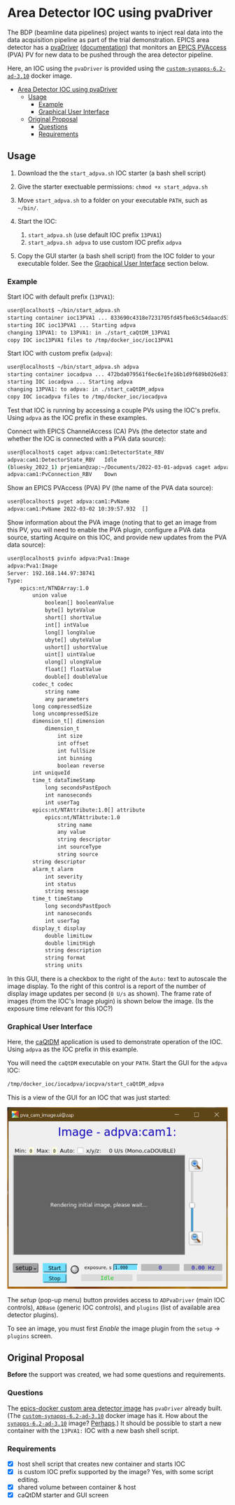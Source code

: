 <!--lint disable list-item-indent -->
<!--lint disable no-undefined-references -->

# Area Detector IOC using pvaDriver

The BDP (beamline data pipelines) project wants to inject real data into the
data acquisition pipeline as part of the trial demonstration.  EPICS area
detector has a [pvaDriver](https://github.com/areaDetector/pvaDriver)
([documentation](https://areadetector.github.io/master/pvaDriver/pvaDriver.html))
that monitors an [EPICS
PVAccess](https://epics-controls.org/resources-and-support/documents/pvaccess/)
(PVA) PV for new data to be pushed through the area detector pipeline.

Here, an IOC using the `pvaDriver` is provided using the [`custom-synapps-6.2-ad-3.10`](https://hub.docker.com/repository/docker/prjemian/custom-synapps-6.2-ad-3.10) 
docker image.

- [Area Detector IOC using pvaDriver](#area-detector-ioc-using-pvadriver)
  - [Usage](#usage)
    - [Example](#example)
    - [Graphical User Interface](#graphical-user-interface)
  - [Original Proposal](#original-proposal)
    - [Questions](#questions)
    - [Requirements](#requirements)

## Usage

1. Download the the `start_adpva.sh` IOC starter (a bash shell script)

2. Give the starter exectuable permissions: `chmod +x start_adpva.sh`

3. Move `start_adpva.sh` to a folder on your executable `PATH`, such as `~/bin/`.

4. Start the IOC:
   1. `start_adpva.sh` (use default IOC prefix `13PVA1`)
   2. `start_adpva.sh adpva` to use custom IOC prefix `adpva`

5. Copy the GUI starter (a bash shell script) from the IOC folder to your
   executable folder.  See the [Graphical User
   Interface](#graphical-user-interface) section below.

### Example

Start IOC with default prefix (`13PVA1`):

```bash
user@localhost$ ~/bin/start_adpva.sh 
starting container ioc13PVA1 ... 833690c4318e7231705fd45fbe63c54daacd5332c2c42d0c43a6534373eeb65c
starting IOC ioc13PVA1 ... Starting adpva
changing 13PVA1: to 13PVA1: in ./start_caQtDM_13PVA1
copy IOC ioc13PVA1 files to /tmp/docker_ioc/ioc13PVA1
```

Start IOC with custom prefix (`adpva`):

```bash
user@localhost$ ~/bin/start_adpva.sh adpva
starting container iocadpva ... 472bda079561f6ec6e1fe16b1d9f689b026e83113583ca400bef4d6af213226c
starting IOC iocadpva ... Starting adpva
changing 13PVA1: to adpva: in ./start_caQtDM_adpva
copy IOC iocadpva files to /tmp/docker_ioc/iocadpva
```

Test that IOC is running by accessing a couple PVs using the IOC's prefix.  Using `adpva` as the IOC prefix in these examples.

Connect with EPICS ChannelAccess (CA) PVs (the detector state and whether the IOC is connected with a PVA data source):

```bash
user@localhost$ caget adpva:cam1:DetectorState_RBV
adpva:cam1:DetectorState_RBV   Idle
(bluesky_2022_1) prjemian@zap:~/Documents/2022-03-01-adpva$ caget adpva:cam1:PvConnection_RBV
adpva:cam1:PvConnection_RBV    Down
```

Show an EPICS PVAccess (PVA) PV (the name of the PVA data source):

```bash
user@localhost$ pvget adpva:cam1:PvName
adpva:cam1:PvName 2022-03-02 10:39:57.932  []
```

Show information about the PVA image (noting that to get an image from this PV, you will need to enable the PVA plugin, configure a PVA data source, starting Acquire on this IOC, and provide new updates from the PVA data source):

```bash
user@localhost$ pvinfo adpva:Pva1:Image
adpva:Pva1:Image
Server: 192.168.144.97:38741
Type:
    epics:nt/NTNDArray:1.0
        union value
            boolean[] booleanValue
            byte[] byteValue
            short[] shortValue
            int[] intValue
            long[] longValue
            ubyte[] ubyteValue
            ushort[] ushortValue
            uint[] uintValue
            ulong[] ulongValue
            float[] floatValue
            double[] doubleValue
        codec_t codec
            string name
            any parameters
        long compressedSize
        long uncompressedSize
        dimension_t[] dimension
            dimension_t
                int size
                int offset
                int fullSize
                int binning
                boolean reverse
        int uniqueId
        time_t dataTimeStamp
            long secondsPastEpoch
            int nanoseconds
            int userTag
        epics:nt/NTAttribute:1.0[] attribute
            epics:nt/NTAttribute:1.0
                string name
                any value
                string descriptor
                int sourceType
                string source
        string descriptor
        alarm_t alarm
            int severity
            int status
            string message
        time_t timeStamp
            long secondsPastEpoch
            int nanoseconds
            int userTag
        display_t display
            double limitLow
            double limitHigh
            string description
            string format
            string units
```

In this GUI, there is a checkbox to the right of the `Auto:` text to autoscale the image display.  To the right of this control is a report of the number of display image updates per second (`0 U/s` as shown).  The frame rate of images (from the IOC's Image plugin) is shown below the image.  (Is the exposure time relevant for this IOC?)

### Graphical User Interface

Here, the [caQtDM](https://caqtdm.github.io/) application is used to demonstrate operation of the IOC.  Using `adpva` as the IOC prefix in this example.

You will need the `caQtDM` executable on your `PATH`.  Start the GUI for the `adpva` IOC:

```bash
/tmp/docker_ioc/iocadpva/iocpva/start_caQtDM_adpva
```

This is a view of the GUI for an IOC that was just started:

![adpva GUI in caQtDM](pva_cam_image-adpva.png)

The *setup* (pop-up menu) button provides access to `ADPvaDriver` (main IOC controls), `ADBase` (generic IOC controls), and `plugins` (list of available area detector plugins).

To see an image, you must first *Enable* the image plugin from the `setup` -> `plugins` screen.

## Original Proposal

**Before** the support was created, we had some questions and requirements.

### Questions

The [epics-docker custom area detector 
image](https://github.com/prjemian/epics-docker/tree/main/v1.1/n6_custom_areaDetector) has `pvaDriver` already built.  (The 
[`custom-synapps-6.2-ad-3.10`](https://hub.docker.com/repository/docker/prjemian/custom-synapps-6.2-ad-3.10) 
docker image has it.  How about the 
[`synapps-6.2-ad-3.10`](https://hub.docker.com/repository/docker/prjemian/synapps-6.2-ad-3.10) 
image? [Perhaps](https://github.com/prjemian/epics-docker/search?q=pvaDriver).)
It should be possible to start a new container with the `13PVA1:` IOC with a new bash shell script.

### Requirements

- [x] host shell script that creates new container and starts IOC
- [x] is custom IOC prefix supported by the image?  Yes, with some script editing.
- [x] shared volume between container & host
- [x] caQtDM starter and GUI screen
